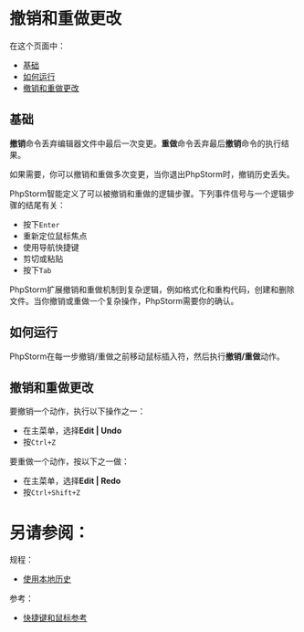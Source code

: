 # 撤销和重做更改

在这个页面中：

* [基础](#基础)
* [如何运行](#如何运行)
* [撤销和重做更改](#撤销和重做更改)


## <span id='基础'>基础</span>

**撤销**命令丢弃编辑器文件中最后一次变更。**重做**命令丢弃最后**撤销**命令的执行结果。

如果需要，你可以撤销和重做多次变更，当你退出PhpStorm时，撤销历史丢失。

PhpStorm智能定义了可以被撤销和重做的逻辑步骤。下列事件信号与一个逻辑步骤的结尾有关：

* 按下`Enter`
* 重新定位鼠标焦点
* 使用导航快捷键
* 剪切或粘贴
* 按下`Tab`

PhpStorm扩展撤销和重做机制到复杂逻辑，例如格式化和重构代码，创建和删除文件。当你撤销或重做一个复杂操作，PhpStorm需要你的确认。


## <span id='如何运行'>如何运行</span>

PhpStorm在每一步撤销/重做之前移动鼠标插入符，然后执行**撤销/重做**动作。


## <span id='撤销和重做更改'>撤销和重做更改</span>

要撤销一个动作，执行以下操作之一：

* 在主菜单，选择**Edit | Undo**
* 按`Ctrl+Z`

要重做一个动作，按以下之一做：

* 在主菜单，选择**Edit | Redo**
* 按`Ctrl+Shift+Z`



# 另请参阅：

规程：

* [使用本地历史](/如何使用/常规指南/使用本地历史/README.md)

参考：

* [快捷键和鼠标参考](/参考/快捷键和鼠标参考/README.md)

